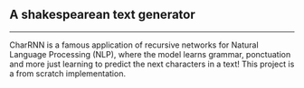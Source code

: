 ## A shakespearean text generator 
---
CharRNN is a famous application of recursive networks for Natural Language Processing (NLP), where the model learns grammar, ponctuation and more just learning to predict the next characters in a text! This project is a from scratch implementation.
